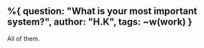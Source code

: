 %{ question: "What is your most important system?",
    author: "H.K",
    tags: ~w(work)
}
---
All of them.